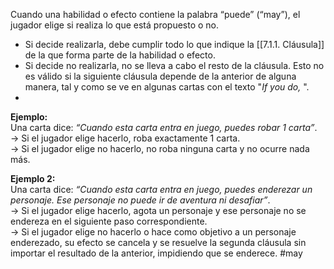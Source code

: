 Cuando una habilidad o efecto contiene la palabra “puede” (“may”), el jugador elige si realiza lo que está propuesto o no.
- Si decide realizarla, debe cumplir todo lo que indique la [[7.1.1. Cláusula]] de la que forma parte de la habilidad o efecto.
- Si decide no realizarla, no se lleva a cabo el resto de la cláusula. Esto no es válido si la siguiente cláusula depende de la anterior de alguna manera, tal y como se ve en algunas cartas con el texto "*If you do,* ".
- 
**Ejemplo:**  
Una carta dice: _“Cuando esta carta entra en juego, puedes robar 1 carta”_.  
→ Si el jugador elige hacerlo, roba exactamente 1 carta.  
→ Si el jugador elige no hacerlo, no roba ninguna carta y no ocurre nada más.

**Ejemplo 2:**  
Una carta dice: _“Cuando esta carta entra en juego, puedes enderezar un personaje. Ese personaje no puede ir de aventura ni desafiar”_.  
→ Si el jugador elige hacerlo, agota un personaje y ese personaje no se endereza en el siguiente paso correspondiente.  
→ Si el jugador elige no hacerlo o hace como objetivo a un personaje enderezado, su efecto se cancela y se resuelve la segunda cláusula sin importar el resultado de la anterior, impidiendo que se enderece.
#may
